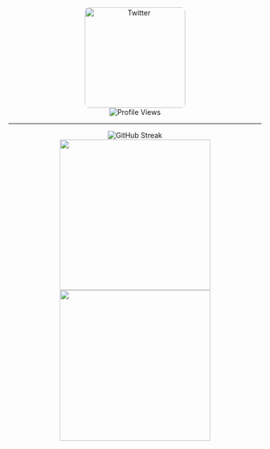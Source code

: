 <div align="center">
  <a href="https://x.com/aidansandrews" target="_blank">
    <img src="https://aidanandrews22.github.io/content/images/xlogo.png" alt="Twitter" width="200" style="border-radius: 8px;" />
  </a>
  <br />
  <img src="https://komarev.com/ghpvc/?username=aidanandrews22&abbreviated=true" alt="Profile Views" />
</div>


---

<div align="center">
  <img src="https://streak-stats.demolab.com?user=aidanandrews22&hide_border=true" alt="GitHub Streak" />

  <br />

  <a href="https://github.com/aidanandrews22/github-readme-stats">
    <img height="300" src="https://github-readme-stats.vercel.app/api?username=aidanandrews22&rank_icon=github&show=prs_merged,prs_merged_percentage" />
  </a>
  <a href="https://github.com/aidanandrews22/convoychat">
    <img height="300" src="https://api.githubtrends.io/user/svg/aidanandrews22/langs?time_range=six_months&include_private=True&loc_metric=changed&theme=classic" />
  </a>
</div>

<!--
**aidanandrews22/aidanandrews22** is a ✨ _special_ ✨ repository because its `README.md` (this file) appears on your GitHub profile.

Here are some ideas to get you started:

- 🔭 I’m currently working on ...
- 🌱 I’m currently learning ...
- 👯 I’m looking to collaborate on ...
- 🤔 I’m looking for help with ...
- 💬 Ask me about ...
- 📫 How to reach me: ...
- 😄 Pronouns: ...
- ⚡ Fun fact: ...
-->


